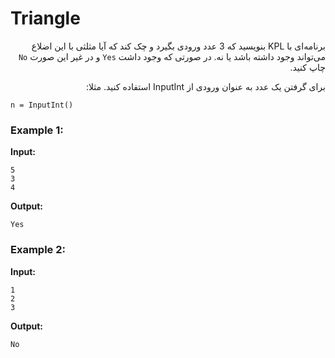 <style> @import url('https://fonts.googleapis.com/css2?family=Lateef&display=swap'); </style>

# Triangle

<div dir="rtl">

برنامه‌ای با KPL بنویسید که 3 عدد ورودی بگیرد و چک کند که آیا مثلثی با این اضلاع می‌تواند وجود داشته باشد یا نه. در صورتی که وجود داشت ```Yes``` و در غیر این صورت ```No``` چاپ کنید.

برای گرفتن یک عدد به عنوان ورودی از InputInt استفاده کنید. مثلا:
<div dir="ltr">
  
```
n = InputInt()
```
</div>


</div>

### Example 1:

**Input:**

```
5
3
4
```

**Output:**

```
Yes
```

### Example 2:

**Input:**

```
1
2
3
```
**Output:**

```
No
```
